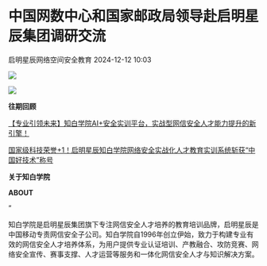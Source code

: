 #  中国网数中心和国家邮政局领导赴启明星辰集团调研交流   
 启明星辰网络空间安全教育   2024-12-12 10:03  
  
![](https://mmbiz.qpic.cn/mmbiz_gif/YWPmbQ0hXupDrHAfRl5HlrrXtBNhtT55iaHQVVZv0TXUTBJLXYicPTB1flRjrDVzH1zeUZribdcJliayM5xq5QwUfg/640?wx_fmt=gif&from=appmsg "")  
  
![](https://mmbiz.qpic.cn/mmbiz_jpg/YWPmbQ0hXurkgfwwksr4iadnKK1GjMthcPUuTs9ibmFOQ9NdblrzIBVMR7eO39SPtVib0d6HOhN85hJ7fAaZykTXg/640?wx_fmt=jpeg&from=appmsg "")  
  
  
**往期回顾**  
  
  
  
  
  
[【专业引领未来】知白学院AI+安全实训平台，实战型网信安全人才能力提升的新引擎！](https://mp.weixin.qq.com/s?__biz=MzUzNDg0NTc1NA==&mid=2247510361&idx=1&sn=f4dabe282fa9e091f01674607bae05b4&scene=21#wechat_redirect)  
  
  
[国家级科技荣誉+1！启明星辰知白学院网络安全实战化人才教育实训系统斩获“中国好技术”称号](https://mp.weixin.qq.com/s?__biz=MzUzNDg0NTc1NA==&mid=2247510352&idx=1&sn=4e935b92c4673fe4e159848fa5621180&scene=21#wechat_redirect)  
  
  
  
**关于知白学院**  
  
**ABOUT**  
  
”  
  
知白学院是启明星辰集团旗下专注网信安全人才培养的教育培训品牌，启明星辰是中国移动专责网信安全子公司。知白学院自1996年创立伊始，致力于构建专业有效的网信安全人才培养体系，为用户提供专业认证培训、产教融合、攻防竞赛、网络安全宣传、赛事支撑、人才运营等服务和一体化网信安全人才与知识解决方案。  
  
